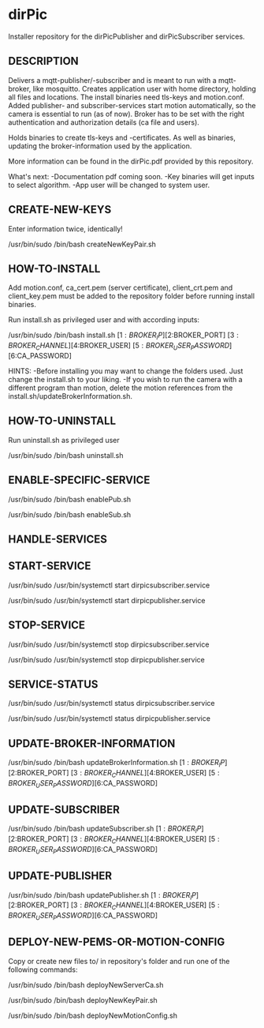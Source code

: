 # dirPic

Installer repository for the dirPicPublisher and dirPicSubscriber services.

## DESCRIPTION

Delivers a mqtt-publisher/-subscriber and is meant to run with a mqtt-broker, like mosquitto.
Creates application user with home directory, holding all files and locations.
The install binaries need tls-keys and motion.conf.
Added publisher- and subscriber-services start motion automatically, so the camera is essential to run (as of now).
Broker has to be set with the right authentication and authorization details (ca file and users).

Holds binaries to create tls-keys and -certificates. As well as binaries, updating the broker-information used by the application.

More information can be found in the dirPic.pdf provided by this repository.

What's next:
    -Documentation pdf coming soon.
    -Key binaries will get inputs to select algorithm.
    -App user will be changed to system user.

## CREATE-NEW-KEYS

Enter information twice, identically!

/usr/bin/sudo /bin/bash createNewKeyPair.sh

## HOW-TO-INSTALL

Add motion.conf, ca_cert.pem (server certificate), client_crt.pem and client_key.pem must be added to the repository folder before running install binaries.

Run install.sh as privileged user and with according inputs:

/usr/bin/sudo /bin/bash install.sh [$1:BROKER_IP] [$2:BROKER_PORT] [$3:BROKER_CHANNEL] [$4:BROKER_USER] [$5:BROKER_USER_PASSWORD] [$6:CA_PASSWORD]

HINTS:
    -Before installing you may want to change the folders used. Just change the install.sh to your liking.
    -If you wish to run the camera with a different program than motion, delete the motion references from the
     install.sh/updateBrokerInformation.sh.

## HOW-TO-UNINSTALL

Run uninstall.sh as privileged user

/usr/bin/sudo /bin/bash uninstall.sh

## ENABLE-SPECIFIC-SERVICE

/usr/bin/sudo /bin/bash enablePub.sh

/usr/bin/sudo /bin/bash enableSub.sh

## HANDLE-SERVICES

## START-SERVICE

/usr/bin/sudo /usr/bin/systemctl start dirpicsubscriber.service

/usr/bin/sudo /usr/bin/systemctl start dirpicpublisher.service

## STOP-SERVICE

/usr/bin/sudo /usr/bin/systemctl stop dirpicsubscriber.service

/usr/bin/sudo /usr/bin/systemctl stop dirpicpublisher.service

## SERVICE-STATUS

/usr/bin/sudo /usr/bin/systemctl status dirpicsubscriber.service

/usr/bin/sudo /usr/bin/systemctl status dirpicpublisher.service

## UPDATE-BROKER-INFORMATION

/usr/bin/sudo /bin/bash updateBrokerInformation.sh [$1:BROKER_IP] [$2:BROKER_PORT] [$3:BROKER_CHANNEL] [$4:BROKER_USER] [$5:BROKER_USER_PASSWORD] [$6:CA_PASSWORD]

## UPDATE-SUBSCRIBER

/usr/bin/sudo /bin/bash updateSubscriber.sh [$1:BROKER_IP] [$2:BROKER_PORT] [$3:BROKER_CHANNEL] [$4:BROKER_USER] [$5:BROKER_USER_PASSWORD] [$6:CA_PASSWORD]

## UPDATE-PUBLISHER

/usr/bin/sudo /bin/bash updatePublisher.sh [$1:BROKER_IP] [$2:BROKER_PORT] [$3:BROKER_CHANNEL] [$4:BROKER_USER] [$5:BROKER_USER_PASSWORD] [$6:CA_PASSWORD]

## DEPLOY-NEW-PEMS-OR-MOTION-CONFIG

Copy or create new files to/ in repository's folder and run one of the following commands:

/usr/bin/sudo /bin/bash deployNewServerCa.sh

/usr/bin/sudo /bin/bash deployNewKeyPair.sh

/usr/bin/sudo /bin/bash deployNewMotionConfig.sh
